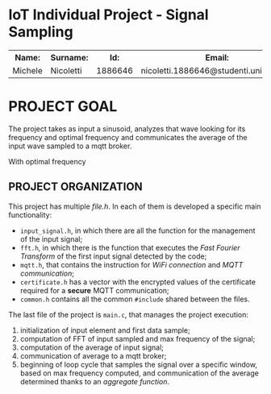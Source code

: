# IoT Individual Project - Signal Sampling
<table>
    <tr>
        <th><b>Name:</b></th>
        <th><b>Surname:</b></th>
        <th><b>Id:</b></th>
        <th><b>Email:</b></th>
    </tr>
    <tr>
        <td>Michele</td>
        <td>Nicoletti</td>
        <td>1886646</td>
        <td>nicoletti.1886646@studenti.uniroma1.it</td>
    </tr>
</table>

<h1>PROJECT GOAL</h1>
The project takes as input a sinusoid, analyzes that wave looking for its frequency and optimal frequency and communicates the average of the input wave sampled to a mqtt broker.

With optimal frequency

<h2>PROJECT ORGANIZATION</h2>
This project has multiple <i>file.h</i>. In each of them is developed a specific main functionality:
<ul>
    <li><code>input_signal.h</code>, in which there are all the function for the management of the input signal;</li> 
    <li><code>fft.h</code>, in which there is the function that executes the <i>Fast Fourier Transform</i> of the first input signal detected by the code;</li> 
    <li><code>mqtt.h</code>, that contains the instruction for <i>WiFi connection</i> and <i>MQTT communication</i>;</li>
    <li><code>certificate.h</code> has a vector with the encrypted values of the certificate required for a <b>secure</b> MQTT communication;</li>
    <li><code>common.h</code> contains all the common <code>#include</code> shared between the files.</li>
</ul>
The last file of the project is <code>main.c</code>, that manages the  project execution:
<ol>
    <li> initialization of input element and first data sample;</li>
    <li> computation of FFT of input sampled and max frequency of the signal;</li>
    <li> computation of the average of input signal;</li>
    <li> communication of average to a mqtt broker;</li>
    <li> beginning of loop cycle that samples the signal over a specific window, based on max frequency computed, and communication of the average determined thanks to an <i>aggregate function</i>.</li>
</ol>


